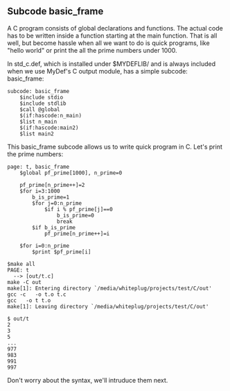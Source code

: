 Subcode basic_frame
-------------------

A C program consists of global declarations and functions. The actual code has to be written inside a function starting at the main function. That is all well, but become hassle when all we want to do is quick programs, like "hello world" or print the all the prime numbers under 1000. 

In std_c.def, which is installed under $MYDEFLIB/ and is always included when we use MyDef's C output module, has a simple subcode: basic_frame:

```
subcode: basic_frame
    $include stdio
    $include stdlib
    $call @global
    $(if:hascode:n_main)
	$list n_main
    $(if:hascode:main2)
	$list main2

```

This basic_frame subcode allows us to write quick program in C. Let's print the prime numbers:

```
page: t, basic_frame
    $global pf_prime[1000], n_prime=0

    pf_prime[n_prime++]=2
    $for i=3:1000
        b_is_prime=1
        $for j=0:n_prime
            $if i % pf_prime[j]==0
                b_is_prime=0
                break
        $if b_is_prime
            pf_prime[n_prime++]=i

    $for i=0:n_prime
        $print $pf_prime[i]
```

```
$make all
PAGE: t
  --> [out/t.c]
make -C out
make[1]: Entering directory `/media/whiteplug/projects/test/C/out'
gcc -c   -o t.o t.c
gcc   -o t t.o
make[1]: Leaving directory `/media/whiteplug/projects/test/C/out'

$ out/t
2
3
5
...
977
983
991
997
```

Don't worry about the syntax, we'll intruduce them next.
